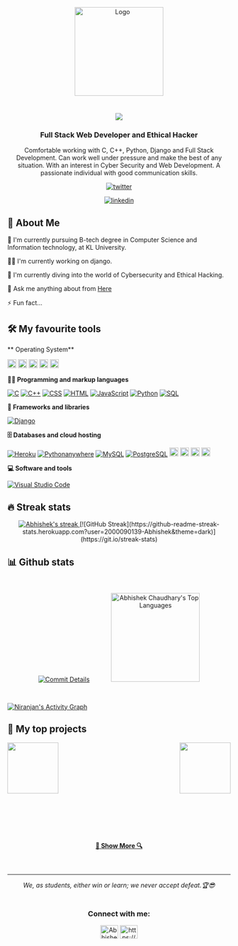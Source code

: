 <p align="center">
    <img src="https://media.licdn.com/dms/image/D5635AQEp7JjXzRL3lQ/profile-framedphoto-shrink_200_200/0/1692724839547?e=1706277600&v=beta&t=J7vvf6aPER1nUujU-tdF2OSlMjfzpXhqGR7UDm-cHWA" alt="Logo" width="200" height="200"/>
   <h1 align="center">
     <a href="https://git.io/typing-svg">
       <img src="https://readme-typing-svg.herokuapp.com/?lines=Hello,+There!+👋;This+is+Abhishek....;Nice+to+meet+you!&center=true&size=30">
     </a>
   </h1>
   </p>
   

   
   
   
   <h3 align="center">Full Stack Web Developer and Ethical Hacker</h3>
   <p align="center">Comfortable working with C, C++, Python, Django and Full Stack Development. Can work well under pressure and make the best of any situation. With an interest in Cyber Security and Web Development. A passionate individual with good communication skills. </p>

<div align="center">

 [![twitter](https://img.shields.io/badge/twitter-1DA1F2?style=for-the-badge&logo=twitter&logoColor=white)](https://twitter.com/Abhishe17831082)
 <!-- [![portfolio](https://img.shields.io/badge/my_portfolio-000?style=for-the-badge&logo=ko-fi&logoColor=white)](https://niranjansah.com.np/) -->
 [![linkedin](https://img.shields.io/badge/linkedin-0A66C2?style=for-the-badge&logo=linkedin&logoColor=white)](https://www.linkedin.com/in/abhishekchaudhary139/)


</div>
   
   
   ## 🚀 About Me
   🔬 I'm currently pursuing B-tech degree in Computer Science and Information technology, at KL University.
   
   👩‍💻 I'm currently working on django.
   
   🧠 I'm currently diving into the world of Cybersecurity and Ethical Hacking.
   
   💬 Ask me anything about from <a href="https://www.linkedin.com/in/abhishekchaudhary139//">Here</a>
   
   ⚡️ Fun fact...
   
   
   ## 🛠️ My favourite tools
**
    Operating System**
    <p>
       <a href="#"><img alt="Windows" src="https://img.shields.io/badge/Windows-0078D6?style=for-the-badge&logo=windows&logoColor=white" style="height:20px;"></a>
       <a href="#"><img alt="Parrot" src="https://img.shields.io/badge/Parrot-E95420?style=for-the-badge&logo=Parrot&logoColor=white" style="height:20px;"></a>
       <a href="#"><img alt="Android" src="https://img.shields.io/badge/Android-3DDC84?style=for-the-badge&logo=android&logoColor=white" style="height:20px;"></a>
       <a href="#"><img alt="Kali Liux" src="https://img.shields.io/badge/Kali_Linux-557C94?style=for-the-badge&logo=kali-linux&logoColor=white" style="height:20px;"></a>
       <a href="#"><img alt="Ubuntu" src="https://img.shields.io/badge/Ubuntu-E95420?style=for-the-badge&logo=ubuntu&logoColor=white" style="height:20px;"></a>
   </p>
   
   **👨‍💻 Programming and markup languages**
   
   <p>
       <a href="#"><img alt="C" src="https://custom-icon-badges.herokuapp.com/badge/C-03599C.svg?logo=c-in-hexagon&logoColor=white"></a>
       <a href="#"><img alt="C++" src="https://custom-icon-badges.herokuapp.com/badge/C++-9C033A.svg?logo=cpp2&logoColor=white"></a>
       <a href="#"><img alt="CSS" src="https://img.shields.io/badge/CSS-1572B6.svg?logo=css3&logoColor=white"></a>
       <a href="#"><img alt="HTML" src="https://img.shields.io/badge/HTML-E34F26.svg?logo=html5&logoColor=white"></a>
       <a href="#"><img alt="JavaScript" src="https://img.shields.io/badge/JavaScript-F7DF1E.svg?logo=javascript&logoColor=black"></a>
       <a href="#"><img alt="Python" src="https://img.shields.io/badge/Python-14354C.svg?logo=python&logoColor=white"></a>
       <a href="#"><img alt="SQL" src="https://custom-icon-badges.herokuapp.com/badge/SQL-025E8C.svg?logo=database&logoColor=white"></a>
   </p>
   
   **🧰 Frameworks and libraries**
   
   <p>
       <a href="#"><img alt="Django" src ="https://img.shields.io/badge/Django-4ea94b.svg?logo=Django&logoColor=white"></a>
       
        
       
   </p>
   
   **🗄️ Databases and cloud hosting**
   
   <p>
       <!-- <a href="#"><img alt="GitHub Pages" src="https://img.shields.io/badge/GitHub%20Pages-327FC7.svg?logo=github&logoColor=white"></a> -->
       <a href="#"><img alt="Heroku" src="https://img.shields.io/badge/Heroku-430098.svg?logo=heroku&logoColor=white"></a>
       <a href="#"><img alt="Pythonanywhere" src="https://img.shields.io/badge/Python%20Any%20Where-BEFFFF?logo=pythonanywhere&logoColor=black"></a>
       <!-- <a href="#"><img alt="Netlify" src="https://img.shields.io/badge/Netlify-00C7B7?style=for-the-badge&logo=netlify&logoColor=white" style="height:20px;"></a> -->
       <a href="#"><img alt="MySQL" src="https://img.shields.io/badge/MySQL-00f.svg?logo=mysql&logoColor=white"></a>
       <a href="#"><img alt="PostgreSQL" src ="https://img.shields.io/badge/PostgreSQL-316192.svg?logo=postgresql&logoColor=white"></a>
       <a href="#"><img alt="SQLite" src ="https://img.shields.io/badge/SQLite-07405E?style=for-the-badge&logo=sqlite&logoColor=white" style="height:20px;"></a>
       <a href="#"><img alt="MySQL" src="https://img.shields.io/badge/MySQL-00000F?style=for-the-badge&logo=mysql&logoColor=white" style="height:20px;"></a>
<!--        <a href="#"><img alt="PostgreSQL" src="https://img.shields.io/badge/PostgreSQL-316192?style=for-the-badge&logo=postgresql&logoColor=white" ></a> -->
       <a href="#"><img alt="AWS" src="https://img.shields.io/badge/Amazon_AWS-232F3E?style=for-the-badge&logo=AWS&logoColor=white" style="height:20px;"></a>
       <a href="#"><img alt="azure" src="https://img.shields.io/badge/Azure-0089D6?style=for-the-badge&logo=microsoft-azure&logoColor=white" style="height:20px;"></a>
       <!-- <a href="#"><img alt="GCP" src="https://img.shields.io/badge/Google_Cloud-4285F4?style=for-the-badge&logo=google-cloud&logoColor=white" style="height:20px;"></a> -->
   </p>
   
   **💻 Software and tools**
   
   <p>
       <a href="#"><img alt="Visual Studio Code" src="https://img.shields.io/badge/Visual%20Studio%20Code-0078d7.svg?logo=visual-studio-code&logoColor=white"></a>
   </p>
      
   ## 🔥 Streak stats
  
   <!-- GitHub Readme Streak Stats - https://github.com/DenverCoder1/github-readme-streak-stats -->
   <p align="center">
     <a href="#">
       <img title="🔥 Get streak stats for your profile at git.io/streak-stats" alt="Abhishek's streak" src="https://github-readme-streak-stats.herokuapp.com?user=2000090139-Abhishek&theme=dark"/>
    </a>
       [![GitHub Streak](https://github-readme-streak-stats.herokuapp.com?user=2000090139-Abhishek&theme=dark)](https://git.io/streak-stats)
<!--        <img src="https://github-readme-streak-stats.herokuapp.com?user=niranjansah87&theme=neon" alt="GitHub Streak" /></a> -->
   </p>
   

   ## 📊 Github stats
  <br/>
  
 <p align="center">
    <a href="#"><img alt="Commit Details" src="https://github-readme-stats.vercel.app/api?username=2000090139-Abhishek&theme=dark&hide_border=false&include_all_commits=true&count_private=true" /></a>
  <a href="#"><img alt="Abhishek Chaudhary's Top Languages" src="https://github-readme-stats.vercel.app/api/top-langs/?username=2000090139-Abhishek&theme=vue-dark&show_icons=true&hide_border=true&layout=compact" style=" height:200px; margin-left: 45px;" /></a>
 </p>
<br/>

  <a href="#"><img alt="Niranjan's Activity Graph" src="https://github-readme-activity-graph.vercel.app/graph?username=2000090139-Abhishek&bg_color=#000000
&color=000000&line=ff0040&point=403d3d&area=true&hide_border=false)](https://github.com/ashutosh00710/github-readme-activity-graph" /></a>
   
   ## 📘 My top projects
   
   <div width="100%" align="center">
     <a align="left" href="https://github.com/2000090139-Abhishek/ERP" title="ERP"><img align="left" height="115" src="https://github-readme-stats.vercel.app/api/pin/?username=2000090139-Abhishek&repo=ERP&theme=react&border_color=61dafb&border_radius=10"></a>
    <a align="right" href="https://github.com/2000090139-Abhishek/Whatsapp-clone" title="Whatsapp-clone"><img align="right" height="115" src="https://github-readme-stats.vercel.app/api/pin/?username=2000090139-Abhishek&repo=Whatsapp-clone&theme=react&border_color=61dafb&border_radius=10"></a>
   </div>
   <br/><br/><br/><br/><br/><br/>
   <!-- <div width="100%" align="center">
     <a align="left" href="https://github.com/2000090139-Abhishek/#" title="#"><img align="left" height="115" src="https://github-readme-stats.vercel.app/api/pin/?username=2000090139-Abhishek&repo=#&theme=react&border_color=61dafb&border_radius=10"></a>
     
  <a align="right" href="https://github.com/2000090139-Abhishek/#" title="#"><img align="right" height="115" src="https://github-readme-stats.vercel.app/api/pin/?username=2000090139-Abhishek&repo=#&theme=react&border_color=61dafb&border_radius=10"></a>
   </div> -->
   <br><br><br><br><br><br>
   <h4 align="center">
     <a href="https://github.com/2000090139-Abhishek?tab=repositories" title="Show Repositories">🔎 Show More 🔍</a>
   </h4>
   <br>
   <hr>
   <p align="center">
      <i>We, as students, either win or learn; we never accept defeat.🏆😎</i>
      <br>

   <br>
   </p>
   <h3 align="center">Connect with me:</h3>
<p align="center">
<a href="https://twitter.com/Abhishe17831082" target="blank"><img align="center" src="https://raw.githubusercontent.com/rahuldkjain/github-profile-readme-generator/master/src/images/icons/Social/twitter.svg" alt="Abhishe17831082" height="30" width="40" /></a>
<a href="https://linkedin.com/in/https://www.linkedin.com/in/abhishekchaudhary139/" target="blank"><img align="center" src="https://raw.githubusercontent.com/rahuldkjain/github-profile-readme-generator/master/src/images/icons/Social/linked-in-alt.svg" alt="https://www.linkedin.com/in/abhishekchaudhary139/" height="30" width="40" /></a>
<!-- <a href="https://fb.com/https://www.facebook.com/niranjan8790" target="blank"><img align="center" src="https://raw.githubusercontent.com/rahuldkjain/github-profile-readme-generator/master/src/images/icons/Social/facebook.svg" alt="https://www.facebook.com/niranjan8790" height="30" width="40" /></a> -->
<!-- <a href="https://instagram.com/_.its_.niranjan._" target="blank"><img align="center" src="https://raw.githubusercontent.com/rahuldkjain/github-profile-readme-generator/master/src/images/icons/Social/instagram.svg" alt="_.its_.niranjan._" height="30" width="40" /></a> -->
<!-- <a href="https://www.codechef.com/users/niranjan_786" target="blank"><img align="center" color="white" src="https://cdn.jsdelivr.net/npm/simple-icons@3.1.0/icons/codechef.svg" alt="niranjan_786" height="30" width="40" /></a>
</p> -->
   
